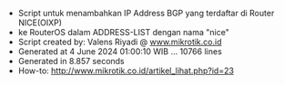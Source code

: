 - Script untuk menambahkan IP Address BGP yang terdaftar di Router NICE(OIXP)
- ke RouterOS dalam ADDRESS-LIST dengan nama "nice"
- Script created by: Valens Riyadi @ www.mikrotik.co.id
- Generated at 4 June 2024 01:00:10 WIB ... 10766 lines
- Generated in 8.857 seconds
- How-to: http://www.mikrotik.co.id/artikel_lihat.php?id=23
